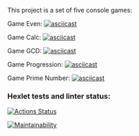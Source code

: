 This project is a set of five console games:


Game Even:
[![asciicast](https://asciinema.org/a/ZmWMb1fAwiYpuYHvXFjAxOIK9.svg)](https://asciinema.org/a/ZmWMb1fAwiYpuYHvXFjAxOIK9)

Game Calc:
[![asciicast](https://asciinema.org/a/r7d7ExlBm7HIpvbuvEeMj0Mlr.svg)](https://asciinema.org/a/r7d7ExlBm7HIpvbuvEeMj0Mlr)

Game GCD:
[![asciicast](https://asciinema.org/a/dpgsXl6q8mwbEYuvPRtyzysvq.svg)](https://asciinema.org/a/dpgsXl6q8mwbEYuvPRtyzysvq)

Game Progression:
[![asciicast](https://asciinema.org/a/FV39JccEspuAMK7sbB4nPPCII.svg)](https://asciinema.org/a/FV39JccEspuAMK7sbB4nPPCII)

Game Prime Number:
[![asciicast](https://asciinema.org/a/UTaTukt0Ccu5bQu2jDjLlhbXX.svg)](https://asciinema.org/a/UTaTukt0Ccu5bQu2jDjLlhbXX)




### Hexlet tests and linter status:
[![Actions Status](https://github.com/xushaha/java-project-61/workflows/hexlet-check/badge.svg)](https://github.com/xushaha/java-project-61/actions)

[![Maintainability](https://api.codeclimate.com/v1/badges/179ef48684f559c34eda/maintainability)](https://codeclimate.com/github/xushaha/java-project-61/maintainability)
